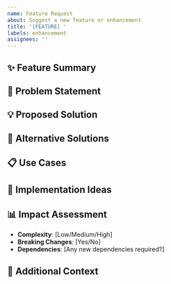 ```yaml
---
name: Feature Request
about: Suggest a new feature or enhancement
title: '[FEATURE] '
labels: enhancement
assignees: ''
---
```


## ✨ Feature Summary
<!-- Brief description of the feature you're requesting -->

## 🎯 Problem Statement
<!-- What problem does this feature solve? What pain point does it address? -->

## 💡 Proposed Solution
<!-- Describe your proposed solution -->

## 🔄 Alternative Solutions
<!-- Have you considered any alternative solutions? -->

## 📋 Use Cases
<!-- Provide specific use cases or scenarios where this feature would be valuable -->

## 🎨 Implementation Ideas
<!-- Any ideas about how this could be implemented? -->

## 📊 Impact Assessment
- **Complexity**: [Low/Medium/High]
- **Breaking Changes**: [Yes/No]
- **Dependencies**: [Any new dependencies required?]

## 📝 Additional Context
<!-- Add any other context, mockups, or examples -->
